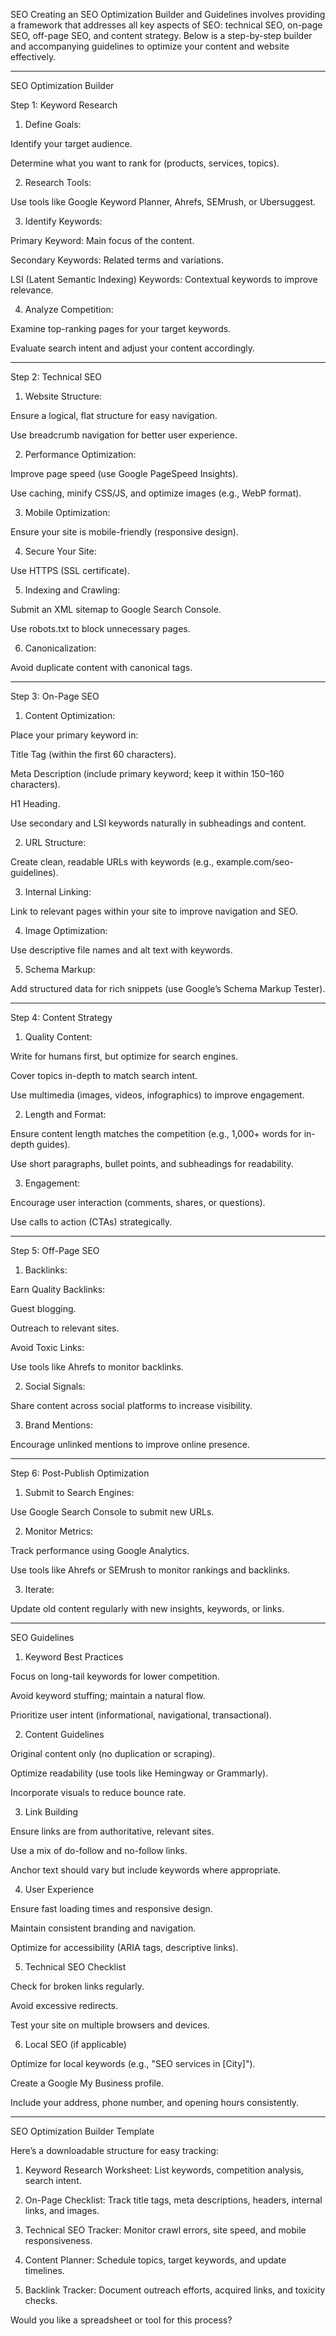 SEO
Creating an SEO Optimization Builder and Guidelines involves providing a framework that addresses all key aspects of SEO: technical SEO, on-page SEO, off-page SEO, and content strategy. Below is a step-by-step builder and accompanying guidelines to optimize your content and website effectively.


---

SEO Optimization Builder

Step 1: Keyword Research

1. Define Goals:

Identify your target audience.

Determine what you want to rank for (products, services, topics).



2. Research Tools:

Use tools like Google Keyword Planner, Ahrefs, SEMrush, or Ubersuggest.



3. Identify Keywords:

Primary Keyword: Main focus of the content.

Secondary Keywords: Related terms and variations.

LSI (Latent Semantic Indexing) Keywords: Contextual keywords to improve relevance.



4. Analyze Competition:

Examine top-ranking pages for your target keywords.

Evaluate search intent and adjust your content accordingly.





---

Step 2: Technical SEO

1. Website Structure:

Ensure a logical, flat structure for easy navigation.

Use breadcrumb navigation for better user experience.



2. Performance Optimization:

Improve page speed (use Google PageSpeed Insights).

Use caching, minify CSS/JS, and optimize images (e.g., WebP format).



3. Mobile Optimization:

Ensure your site is mobile-friendly (responsive design).



4. Secure Your Site:

Use HTTPS (SSL certificate).



5. Indexing and Crawling:

Submit an XML sitemap to Google Search Console.

Use robots.txt to block unnecessary pages.



6. Canonicalization:

Avoid duplicate content with canonical tags.





---

Step 3: On-Page SEO

1. Content Optimization:

Place your primary keyword in:

Title Tag (within the first 60 characters).

Meta Description (include primary keyword; keep it within 150–160 characters).

H1 Heading.


Use secondary and LSI keywords naturally in subheadings and content.



2. URL Structure:

Create clean, readable URLs with keywords (e.g., example.com/seo-guidelines).



3. Internal Linking:

Link to relevant pages within your site to improve navigation and SEO.



4. Image Optimization:

Use descriptive file names and alt text with keywords.



5. Schema Markup:

Add structured data for rich snippets (use Google’s Schema Markup Tester).





---

Step 4: Content Strategy

1. Quality Content:

Write for humans first, but optimize for search engines.

Cover topics in-depth to match search intent.

Use multimedia (images, videos, infographics) to improve engagement.



2. Length and Format:

Ensure content length matches the competition (e.g., 1,000+ words for in-depth guides).

Use short paragraphs, bullet points, and subheadings for readability.



3. Engagement:

Encourage user interaction (comments, shares, or questions).

Use calls to action (CTAs) strategically.





---

Step 5: Off-Page SEO

1. Backlinks:

Earn Quality Backlinks:

Guest blogging.

Outreach to relevant sites.


Avoid Toxic Links:

Use tools like Ahrefs to monitor backlinks.




2. Social Signals:

Share content across social platforms to increase visibility.



3. Brand Mentions:

Encourage unlinked mentions to improve online presence.





---

Step 6: Post-Publish Optimization

1. Submit to Search Engines:

Use Google Search Console to submit new URLs.



2. Monitor Metrics:

Track performance using Google Analytics.

Use tools like Ahrefs or SEMrush to monitor rankings and backlinks.



3. Iterate:

Update old content regularly with new insights, keywords, or links.





---

SEO Guidelines

1. Keyword Best Practices

Focus on long-tail keywords for lower competition.

Avoid keyword stuffing; maintain a natural flow.

Prioritize user intent (informational, navigational, transactional).


2. Content Guidelines

Original content only (no duplication or scraping).

Optimize readability (use tools like Hemingway or Grammarly).

Incorporate visuals to reduce bounce rate.


3. Link Building

Ensure links are from authoritative, relevant sites.

Use a mix of do-follow and no-follow links.

Anchor text should vary but include keywords where appropriate.


4. User Experience

Ensure fast loading times and responsive design.

Maintain consistent branding and navigation.

Optimize for accessibility (ARIA tags, descriptive links).


5. Technical SEO Checklist

Check for broken links regularly.

Avoid excessive redirects.

Test your site on multiple browsers and devices.


6. Local SEO (if applicable)

Optimize for local keywords (e.g., "SEO services in [City]").

Create a Google My Business profile.

Include your address, phone number, and opening hours consistently.



---

SEO Optimization Builder Template

Here’s a downloadable structure for easy tracking:

1. Keyword Research Worksheet: List keywords, competition analysis, search intent.


2. On-Page Checklist: Track title tags, meta descriptions, headers, internal links, and images.


3. Technical SEO Tracker: Monitor crawl errors, site speed, and mobile responsiveness.


4. Content Planner: Schedule topics, target keywords, and update timelines.


5. Backlink Tracker: Document outreach efforts, acquired links, and toxicity checks.



Would you like a spreadsheet or tool for this process?

